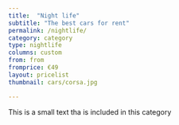 ```yaml
---
title:  "Night life"
subtitle: "The best cars for rent"
permalink: /nightlife/
category: category
type: nightlife
columns: custom
from: from
fromprice: €49
layout: pricelist
thumbnail: cars/corsa.jpg

---
```


This is a small text tha is included in this category
